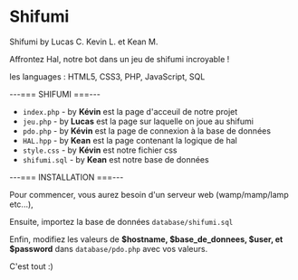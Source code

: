 # Shifumi
Shifumi by Lucas C. Kevin L. et Kean M.

Affrontez Hal, notre bot dans un jeu de shifumi incroyable !

les languages : HTML5, CSS3, PHP, JavaScript, SQL

---=== SHIFUMI ===---

- ```index.php``` - by **Kévin** est la page d'acceuil de notre projet
- ```jeu.php``` - by **Lucas** est la page sur laquelle on joue au shifumi
- ```pdo.php``` - by **Kévin** est la page de connexion à la base de données
- ```HAL.hpp``` - by **Kean** est la page contenant la logique de hal
- ```style.css``` - by **Kévin** est notre fichier css
- ```shifumi.sql``` - by **Kean** est notre base de données

---=== INSTALLATION ===---

Pour commencer, vous aurez besoin d'un serveur web (wamp/mamp/lamp etc...),

Ensuite, importez la base de données ```database/shifumi.sql```

Enfin, modifiez les valeurs de **$hostname, $base_de_donnees, $user, et $password** dans ```database/pdo.php``` avec vos valeurs.

C'est tout :)
